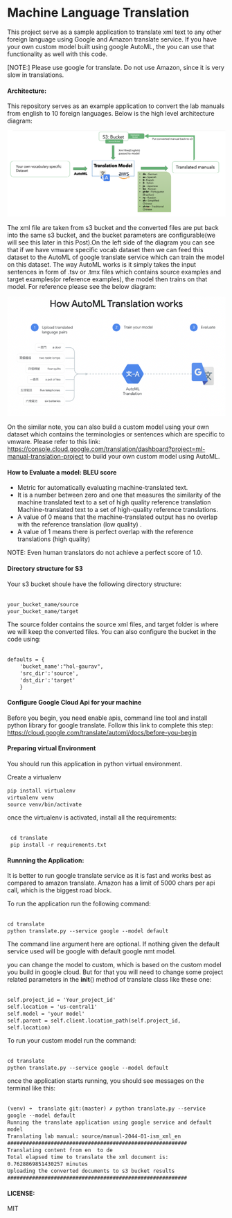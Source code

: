 # Machine Language Translation

This project serve as a sample application to translate xml text to any other foreign language using Google and Amazon translate service. If you have your own custom model built using google AutoML, the you can use that functionality as well with this code.

[NOTE:] Please use google for translate. Do not use Amazon, since it is very slow in translations.

#### Architecture:

This repository serves as an example application to convert the lab manuals from english to 10 foreign languages. Below is the high level architecture diagram:

![image](./images/arc.png)

The xml file are taken from s3 bucket and the converted files are put back into the same s3 bucket, and the bucket parameters are configurable(we will see this later in this Post).On the left side of the diagram you can see that if we have vmware specific vocab dataset then we can feed this dataset to the AutoML of google translate service which can train the model on this dataset. The way AutoML works is it simply takes the input sentences in form of .tsv or .tmx files which contains source examples and target examples(or reference examples), the model then trains on that model. For reference please see the below diagram:

![image](./images/google.png)

On the similar note, you can also build a custom model using your own dataset which contains the terminologies or sentences which are specific to vmware. Please refer to this link: https://console.cloud.google.com/translation/dashboard?project=ml-manual-translation-project to build your own custom model using AutoML.

#### How to Evaluate a model: BLEU score

* Metric for automatically evaluating machine-translated text.
* It is a number between zero and one that measures the similarity of the machine translated text to a set of high quality reference translation
Machine-translated text to a set of high-quality reference translations.
* A value of 0 means that the machine-translated output has no overlap 
with the reference translation (low quality) .
* A value of 1 means there is perfect overlap with the reference translations (high quality)

NOTE: Even human translators do not achieve a perfect score of 1.0.


#### Directory structure for S3

Your s3 bucket shoule have the following directory structure:
```

your_bucket_name/source
your_bucket_name/target

```

The source folder contains the source xml files, and target folder is where we will keep the converted files.
You can also configure the bucket in the code using:

```

defaults = {
	'bucket_name':"hol-gaurav",
	'src_dir':'source',
	'dst_dir':'target'
	}

```

#### Configure Google Cloud Api for your machine

Before you begin, you need enable apis, command line tool and install python library for google translate. Follow this link to complete this step: https://cloud.google.com/translate/automl/docs/before-you-begin


#### Preparing virtual Environment

You should run this application in python virtual environment. 

Create a virtualenv

```
pip install virtualenv
virtualenv venv
source venv/bin/activate

```

once the virtualenv is activated, install all the requirements:

```

 cd translate
 pip install -r requirements.txt

```

#### Runnning the Application:

It is better to run google translate service as it is fast and works best as compared to amazon translate. Amazon has a limit of 5000 chars per api call, which is the biggest road block.


To run the application run the following command:

```

cd translate
python translate.py --service google --model default

```

The command line argument here are optional. If nothing given the default service used will be google with default google nmt model.

you can change the model to custom, which is based on the custom model you build in google cloud. But for that you will need to change some project related parameters in the __init__() method of translate class like these one:

```

self.project_id = 'Your_project_id'
self.location = 'us-central1'
self.model = 'your model'
self.parent = self.client.location_path(self.project_id, self.location)

```

To run your custom model run the command:

```

cd translate
python translate.py --service google --model default

```

once the application starts running, you should see messages on the terminal like this:

```

(venv) ➜  translate git:(master) ✗ python translate.py --service google --model default
Running the translate application using google service and default model
Translating lab manual: source/manual-2044-01-ism_xml_en
##########################################################
Translating content from en  to de
Total elapsed time to translate the xml document is: 0.7628869851430257 minutes
Uploading the converted documents to s3 bucket results
##########################################################

```

#### LICENSE:
MIT
